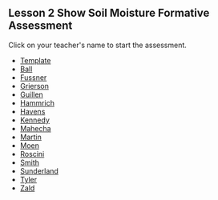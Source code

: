 ## Lesson 2 Show Soil Moisture Formative Assessment

Click on your teacher's name to start the assessment.

* [Template](https://docs.google.com/forms/d/e/1FAIpQLSdYKmW5MZbWKqRI9ftX90LZTFFgucMfimJQc78kY7A2ndw38A/viewform)
* [Ball]()
* [Fussner]()
* [Grierson]()
* [Guillen]()
* [Hammrich]()
* [Havens]()
* [Kennedy]()
* [Mahecha]()
* [Martin]()
* [Moen]()
* [Roscini]()
* [Smith]()
* [Sunderland]()
* [Tyler]()
* [Zald]()